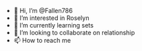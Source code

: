 - 👋 Hi, I’m @Fallen786
- 👀 I’m interested in Roselyn
- 🌱 I’m currently learning sets
- 💞️ I’m looking to collaborate on relationship
- 📫 How to reach me 

<!---
Fallen786/Fallen786 is a ✨ special ✨ repository because its `README.md` (this file) appears on your GitHub profile.
You can click the Preview link to take a look at your changes.
--->
